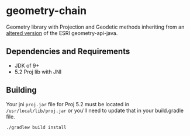 # geometry-chain
Geometry library with Projection and Geodetic methods inheriting from an [altered version](https://github.com/davidraleigh/geometry-api-java/tree/epl) of the ESRI geometry-api-java.

## Dependencies and Requirements
- JDK of 9+
- 5.2 Proj lib with JNI

## Building
Your jni `proj.jar` file for Proj 5.2 must be located in `/usr/local/lib/proj.jar` or you'll need to update that in your build.gradle file.
```bash
./gradlew build install
```
